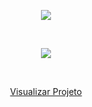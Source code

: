 <p align="center">
  <img src="https://user-images.githubusercontent.com/88943961/168207573-366aea90-464f-4e78-a31f-cf88051f925c.png" />
</p>
<br>

 <p align="center">
  <img src="https://user-images.githubusercontent.com/88943961/169456626-80328641-75e9-48dd-9a05-889d9a6cd830.png"/>
</p>
<br>

<p align="center">
<a href="https://pokemon-grid.vercel.app/">Visualizar Projeto</a>
  </p>